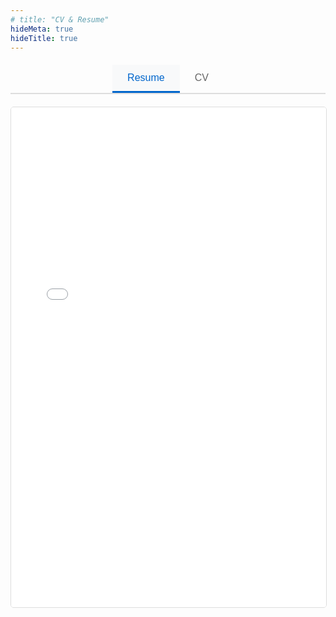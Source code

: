 ```yaml
---
# title: "CV & Resume"
hideMeta: true
hideTitle: true
---
```


<style>
/* 탭 스타일 */
.tab-container {
    margin: 20px 0;
    max-width: 100%;
    padding: 0;
}

.tab-buttons {
    display: flex;
    border-bottom: 2px solid #ddd;
    margin-bottom: 20px;
    justify-content: center;
}

.tab-button {
    background: none;
    border: none;
    padding: 12px 24px;
    cursor: pointer;
    font-size: 16px;
    font-weight: 500;
    color: #666;
    border-bottom: 3px solid transparent;
    transition: all 0.3s ease;
}

.tab-button:hover {
    color: #0066cc;
    background-color: #f8f9fa;
}

.tab-button.active {
    color: #0066cc;
    border-bottom-color: #0066cc;
    background-color: #f8f9fa;
}

.tab-content {
    display: none;
}

.tab-content.active {
    display: block;
}

.pdf-container {
    margin-top: 20px;
    width: 100%;
    max-width: 100%;
    padding: 0;
}

.pdf-iframe {
    width: 100%;
    height: 800px;
    border: 1px solid #ddd;
    border-radius: 5px;
    margin: 0;
}
</style>

<div class="tab-container">
  <div class="tab-buttons">
    <button class="tab-button active" onclick="showTab('resume')">Resume</button>
    <button class="tab-button" onclick="showTab('cv')">CV</button>
  </div>
  
  <div id="resume" class="tab-content active">
    <div class="pdf-container">
      <iframe src="/resume.pdf" class="pdf-iframe" type="application/pdf" allowfullscreen></iframe>
    </div>
  </div>
  
  <div id="cv" class="tab-content">
    <div class="pdf-container">
      <iframe src="/cv.pdf" class="pdf-iframe" type="application/pdf" allowfullscreen></iframe>
    </div>
  </div>
</div>
